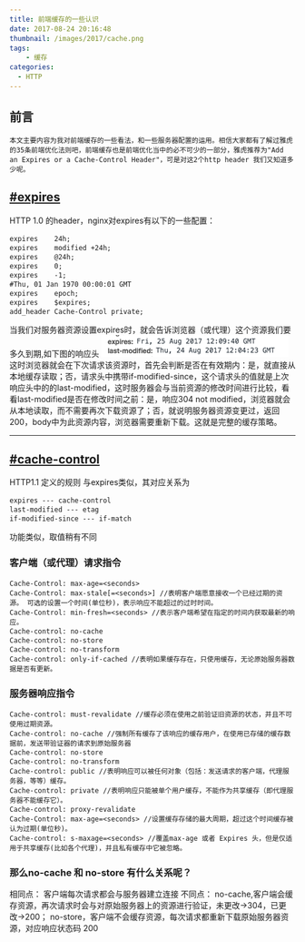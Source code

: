 ```yaml
---
title: 前端缓存的一些认识
date: 2017-08-24 20:16:48
thumbnail: /images/2017/cache.png
tags:
	- 缓存
categories:
  - HTTP
---
```


## 前言
	本文主要内容为我对前端缓存的一些看法，和一些服务器配置的运用。相信大家都有了解过雅虎的35条前端优化法则吧，前端缓存也是前端优化当中的必不可少的一部分，雅虎推荐为"Add an Expires or a Cache-Control Header"，可是对这2个http header 我们又知道多少呢。

## [#expires](#expires)
HTTP 1.0 的header，nginx对expires有以下的一些配置：
```nginx
expires    24h;
expires    modified +24h;
expires    @24h;
expires    0;
expires    -1;
#Thu, 01 Jan 1970 00:00:01 GMT
expires    epoch;
expires    $expires;
add_header Cache-Control private;
```
当我们对服务器资源设置expires时，就会告诉浏览器（或代理）这个资源我们要多久到期,如下图的响应头
![响应头](/images/2017/expires_res.png)
这时浏览器就会在下次请求该资源时，首先会判断是否在有效期内：是，就直接从本地缓存读取；否，请求头中携带if-modified-since，这个请求头的值就是上次响应头中的的last-modified，这时服务器会与当前资源的修改时间进行比较，看看last-modified是否在修改时间之前：是，响应304 not modified，浏览器就会从本地读取，而不需要再次下载资源了；否，就说明服务器资源变更过，返回200，body中为此资源内容，浏览器需要重新下载。这就是完整的缓存策略。

- - -
## [#cache-control](#cache-control)
HTTP1.1 定义的规则
与expires类似，其对应关系为
```text
expires --- cache-control
last-modified --- etag
if-modified-since --- if-match
```
功能类似，取值稍有不同

### 客户端（或代理）请求指令
```nginx
Cache-Control: max-age=<seconds>
Cache-Control: max-stale[=<seconds>] //表明客户端愿意接收一个已经过期的资源。 可选的设置一个时间(单位秒)，表示响应不能超过的过时时间。
Cache-Control: min-fresh=<seconds> //表示客户端希望在指定的时间内获取最新的响应。
Cache-control: no-cache 
Cache-control: no-store
Cache-control: no-transform
Cache-control: only-if-cached //表明如果缓存存在，只使用缓存，无论原始服务器数据是否有更新。
```

### 服务器响应指令
```nginx
Cache-control: must-revalidate //缓存必须在使用之前验证旧资源的状态，并且不可使用过期资源。
Cache-control: no-cache //强制所有缓存了该响应的缓存用户，在使用已存储的缓存数据前，发送带验证器的请求到原始服务器
Cache-control: no-store
Cache-control: no-transform
Cache-control: public //表明响应可以被任何对象（包括：发送请求的客户端，代理服务器，等等）缓存。
Cache-control: private //表明响应只能被单个用户缓存，不能作为共享缓存（即代理服务器不能缓存它）。
Cache-control: proxy-revalidate
Cache-Control: max-age=<seconds> //设置缓存存储的最大周期，超过这个时间缓存被认为过期(单位秒)。
Cache-control: s-maxage=<seconds> //覆盖max-age 或者 Expires 头，但是仅适用于共享缓存(比如各个代理)，并且私有缓存中它被忽略。
```
### 那么no-cache 和 no-store 有什么关系呢？
相同点：
客户端每次请求都会与服务器建立连接
不同点：
no-cache,客户端会缓存资源，再次请求时会与对原始服务器上的资源进行验证，未更改->304，已更改->200；
no-store，客户端不会缓存资源，每次请求都重新下载原始服务器资源，对应响应状态码 200
